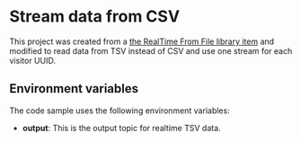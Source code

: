 # Stream data from CSV

This project was created from a [the RealTime From File library item](https://github.com/quixio/quix-samples/tree/main/python/sources/Real-Time-From-File) and modified
to read data from TSV instead of CSV and use one stream for each visitor UUID.


## Environment variables

The code sample uses the following environment variables:

- **output**: This is the output topic for realtime TSV data.
